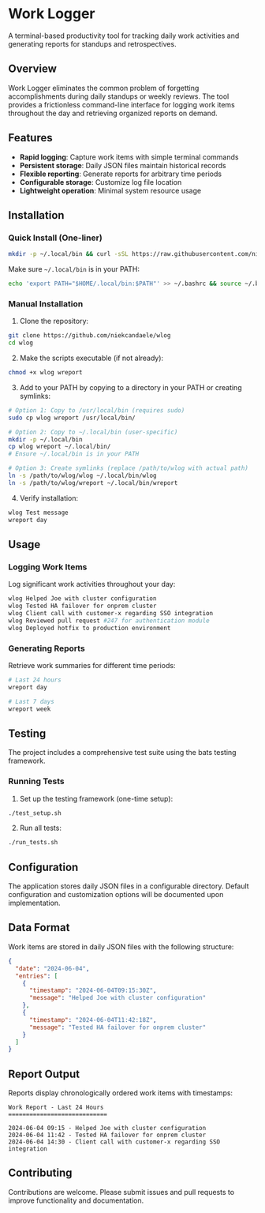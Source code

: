 # Work Logger

A terminal-based productivity tool for tracking daily work activities and generating reports for standups and retrospectives.

## Overview

Work Logger eliminates the common problem of forgetting accomplishments during daily standups or weekly reviews. The tool provides a frictionless command-line interface for logging work items throughout the day and retrieving organized reports on demand.

## Features

- **Rapid logging**: Capture work items with simple terminal commands
- **Persistent storage**: Daily JSON files maintain historical records
- **Flexible reporting**: Generate reports for arbitrary time periods
- **Configurable storage**: Customize log file location
- **Lightweight operation**: Minimal system resource usage

## Installation

### Quick Install (One-liner)

```bash
mkdir -p ~/.local/bin && curl -sSL https://raw.githubusercontent.com/niekcandaele/wlog/main/wlog -o ~/.local/bin/wlog && curl -sSL https://raw.githubusercontent.com/niekcandaele/wlog/main/wreport -o ~/.local/bin/wreport && chmod +x ~/.local/bin/{wlog,wreport} && echo "wlog installed to ~/.local/bin"
```

Make sure `~/.local/bin` is in your PATH:

```bash
echo 'export PATH="$HOME/.local/bin:$PATH"' >> ~/.bashrc && source ~/.bashrc
```

### Manual Installation

1. Clone the repository:

```bash
git clone https://github.com/niekcandaele/wlog
cd wlog
```

2. Make the scripts executable (if not already):

```bash
chmod +x wlog wreport
```

3. Add to your PATH by copying to a directory in your PATH or creating symlinks:

```bash
# Option 1: Copy to /usr/local/bin (requires sudo)
sudo cp wlog wreport /usr/local/bin/

# Option 2: Copy to ~/.local/bin (user-specific)
mkdir -p ~/.local/bin
cp wlog wreport ~/.local/bin/
# Ensure ~/.local/bin is in your PATH

# Option 3: Create symlinks (replace /path/to/wlog with actual path)
ln -s /path/to/wlog/wlog ~/.local/bin/wlog
ln -s /path/to/wlog/wreport ~/.local/bin/wreport
```

4. Verify installation:

```bash
wlog Test message
wreport day
```

## Usage

### Logging Work Items

Log significant work activities throughout your day:

```bash
wlog Helped Joe with cluster configuration
wlog Tested HA failover for onprem cluster
wlog Client call with customer-x regarding SSO integration
wlog Reviewed pull request #247 for authentication module
wlog Deployed hotfix to production environment
```

### Generating Reports

Retrieve work summaries for different time periods:

```bash
# Last 24 hours
wreport day

# Last 7 days
wreport week
```

## Testing

The project includes a comprehensive test suite using the bats testing framework.

### Running Tests

1. Set up the testing framework (one-time setup):

```bash
./test_setup.sh
```

2. Run all tests:

```bash
./run_tests.sh
```

## Configuration

The application stores daily JSON files in a configurable directory. Default configuration and customization options will be documented upon implementation.

## Data Format

Work items are stored in daily JSON files with the following structure:

```json
{
  "date": "2024-06-04",
  "entries": [
    {
      "timestamp": "2024-06-04T09:15:30Z",
      "message": "Helped Joe with cluster configuration"
    },
    {
      "timestamp": "2024-06-04T11:42:18Z",
      "message": "Tested HA failover for onprem cluster"
    }
  ]
}
```

## Report Output

Reports display chronologically ordered work items with timestamps:

```
Work Report - Last 24 Hours
============================

2024-06-04 09:15 - Helped Joe with cluster configuration
2024-06-04 11:42 - Tested HA failover for onprem cluster
2024-06-04 14:30 - Client call with customer-x regarding SSO integration
```

## Contributing

Contributions are welcome. Please submit issues and pull requests to improve functionality and documentation.
